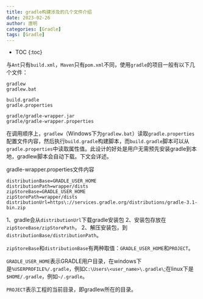 ```yaml
---
title: gradle构建涉及的几个文件介绍
date: 2023-02-26
author: 唐明
categories: [Gradle]
tags: [Gradle]
---
```

* TOC
{:toc}

与`Ant`只有`build.xml`，`Maven`只有`pom.xml`不同，使用`gradle`的项目一般有以下几个文件：

```
gradlew
gradlew.bat

build.gradle
gradle.properties

gradle/gradle-wrapper.jar
gradle/gradle-wrapper.properties
```
在调用顺序上，`gradlew`（Windows下为`gradlew.bat`）读取`gradle.properties`配置文件内容，然后执行`build.gradle`构建脚本，而`build.gradle`脚本可以从`gradle.properties`中读取属性值。此设计的好处是用户无需预先安装gradle到本地，gradlew脚本会自动下载。下文会详述。

gradle-wrapper.properties文件内容

```
distributionBase=GRADLE_USER_HOME
distributionPath=wrapper/dists
zipStoreBase=GRADLE_USER_HOME
zipStorePath=wrapper/dists
distributionUrl=https\://services.gradle.org/distributions/gradle-3.1-bin.zip
```
1、gradle会从`distributionUrl`下载gradle安装包
2、安装包存放在`zipStoreBase/zipStorePath`，
2、解压安装包，到`distributionBase/distributionPath`。

`zipStoreBase`和`distributionBase`有两种取值：`GRADLE_USER_HOME`和`PROJECT`。

`GRADLE_USER_HOME`表示GRADLE用户目录，在windows下是`%USERPROFILE%/.gradle`，例如`C:\Users\<user_name>\.gradle\`;在linux下是`$HOME/.gradle`，例如`~/.gradle`。

`PROJECT`表示工程的当前目录，即gradlew所在的目录。